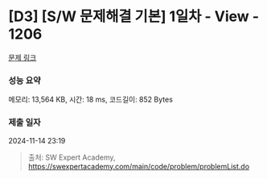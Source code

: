 # [D3] [S/W 문제해결 기본] 1일차 - View - 1206 

[문제 링크](https://swexpertacademy.com/main/code/problem/problemDetail.do?contestProbId=AV134DPqAA8CFAYh) 

### 성능 요약

메모리: 13,564 KB, 시간: 18 ms, 코드길이: 852 Bytes

### 제출 일자

2024-11-14 23:19



> 출처: SW Expert Academy, https://swexpertacademy.com/main/code/problem/problemList.do